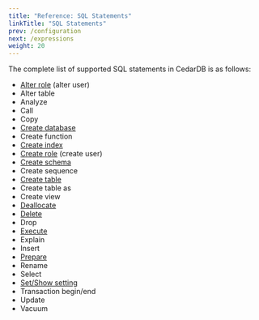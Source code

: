 ```yaml
---
title: "Reference: SQL Statements"
linkTitle: "SQL Statements"
prev: /configuration
next: /expressions
weight: 20
---
```


The complete list of supported SQL statements in CedarDB is as follows:

* [Alter role](alterrole) (alter user)
* Alter table
* Analyze
* Call
* Copy
* [Create database](createdb)
* Create function
* [Create index](createindex)
* [Create role](createrole) (create user)
* [Create schema](createschema)
* Create sequence
* [Create table](createtable)
* Create table as
* Create view
* [Deallocate](/docs/references/advanced/prepare)
* [Delete](delete)
* Drop
* [Execute](/docs/references/advanced/prepare)
* Explain
* Insert
* [Prepare](/docs/references/advanced/prepare)
* Rename
* Select
* [Set/Show setting](settings)
* Transaction begin/end
* Update
* Vacuum
